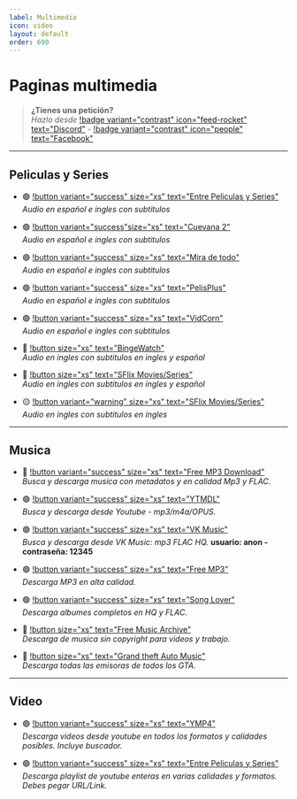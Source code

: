```yaml
---
label: Multimedia
icon: video
layout: default
order: 690
---
```


# Paginas multimedia

> **¿Tienes una petición?**       
> *Hazlo desde* [!badge variant="contrast" icon="feed-rocket" text="Discord"](https://discord.gg/hVKeY3uEru) - [!badge variant="contrast" icon="people" text="Facebook"](https://www.facebook.com/dex.noir.room)

---

## Peliculas y Series

- 🟢 [!button variant="success" size="xs" text="Entre Peliculas y Series"](https://entrepeliculasyseries.nz/)   
*Audio en español e ingles con subtitulos*

- 🟢 [!button variant="success"size="xs" text="Cuevana 2"](https://www.cuevana2.info/)   
*Audio en español e ingles con subtitulos*

- 🟢 [!button variant="success" size="xs" text="Mira de todo"](https://miradetodo.de/)  
*Audio en español e ingles con subtitulos*

- 🟢 [!button variant="success" size="xs" text="PelisPlus"](https://www2.pelisplus.cx/)   
*Audio en español e ingles con subtitulos*

- 🟢 [!button variant="success" size="xs" text="VidCorn"](https://ww1.vidcorn.to/series/)   
*Audio en español e ingles con subtitulos*

- 🔵 [!button size="xs" text="BingeWatch"](https://bingewatch.to/home)    
*Audio en ingles con subtitulos en ingles y español*
   
- 🔵 [!button size="xs" text="SFlix Movies/Series"](https://sflix.to/home)    
*Audio en ingles con subtitulos en ingles y español*

- 🟡 [!button variant="warning" size="xs" text="SFlix Movies/Series"](https://yesmovies.ag/)    
*Audio en ingles con subtitulos en ingles*
  
---

## Musica 
- 🌟 [!button variant="success" size="xs" text="Free MP3 Download"](https://free-mp3-download.net/)     
*Busca y descarga musica con metadatos y en calidad Mp3 y FLAC.*

- 🟢 [!button variant="success" size="xs" text="YTMDL"](https://ytmdl.deepjyoti30.dev/)      
*Busca y descarga desde Youtube - mp3/m4a/OPUS.*   

- 🟢 [!button variant="success" size="xs" text="VK Music"](https://denr01.com/vkm/)      
*Busca y descarga desde VK Music: mp3 FLAC HQ.* **usuario: anon - contraseña: 12345**    

- 🟢 [!button variant="success" size="xs" text="Free MP3"](https://freemp3cloud.com/)     
*Descarga MP3 en alta calidad.*

- 🟢 [!button variant="success" size="xs" text="Song Lover"](https://songslover.vip/)      
*Descarga albumes completos en HQ y FLAC.*

- 🔵 [!button size="xs" text="Free Music Archive"](https://freemusicarchive.org/)       
*Descarga de musica sin copyright para videos y trabajo.*

- 🔵 [!button size="xs" text="Grand theft Auto Music"](https://two66.com/mirrors/?dir=GTA-Radio-Stations)      
*Descarga todas las emisoras de todos los GTA.*

---

## Video

- 🟢 [!button variant="success" size="xs" text="YMP4"](https://ymp4.cc/)     
*Descarga videos desde youtube en todos los formatos y calidades posibles. Incluye buscador.*    

- 🟢 [!button variant="success" size="xs" text="Entre Peliculas y Series"](https://en.loader.to/4/)       
*Descarga playlist de youtube enteras en varias calidades y formatos. Debes pegar URL/Link.*
